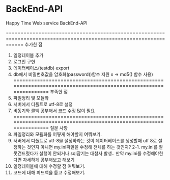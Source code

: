 # BackEnd-API
Happy Time Web service BackEnd-API

==================================================================================================================
추가한 점
1. 일정테이블 추가
2. 로그인 구현
3. 데이터베이스(testdb) export
4. db에서 비밀번호값을 암호화(password()함수 지원 x -> md5() 함수 사용)
==================================================================================================================
부족한 점
1. 파일정리 및 모듈화
2. 서버에서 디폴트로 utf-8로 설정
3. 비동기와 콜백 공부해서 코드 수정 많이 필요
==================================================================================================================
질문 사항
1. 파일정리와 모듈화를 어떻게 해야할지 여쭤보기.
2. 서버에서 디폴트로 utf-8을 설정하라는 것이 데이터베이스를 생성할때 utf 8로 설정하는 것인지 아니면 my.ini파일을 수정해 전체를 하는 것인지?
2-1. my.ini를 잘못건드렸다가 실행이 안되거나 sql잠기는 대참사 발생.. 만약 my.ini를 수정해야한다면 자세하게 공부해보고 해보기
3. 일정테이블에 대해 수정할 점 여쭤보기.
4. 코드에 대해 피드백을 듣고 수정해보기.
